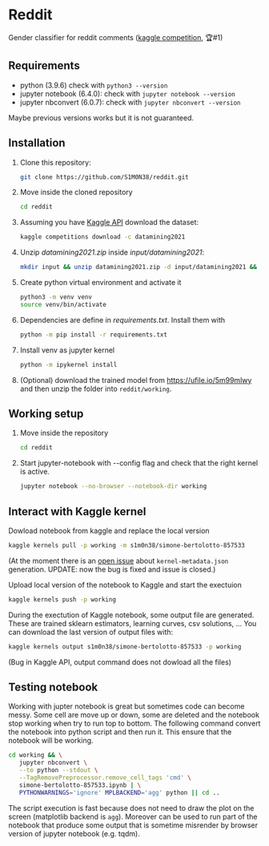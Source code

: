 # Reddit

Gender classifier for reddit comments ([kaggle competition](https://www.kaggle.com/c/datamining2021/leaderboard), 🏆#1)

## Requirements

- python (3.9.6) check with `python3 --version`
- jupyter notebook (6.4.0): check with `jupyter notebook --version`
- jupyter nbconvert (6.0.7): check with `jupyter nbconvert --version`
  
Maybe previous versions works but it is not guaranteed.

## Installation

1. Clone this repository:

   ```bash
   git clone https://github.com/S1M0N38/reddit.git
   ```

2. Move inside the cloned repository

   ```bash
   cd reddit
   ```

3. Assuming you have [Kaggle API](https://github.com/Kaggle/kaggle-api)
   download the dataset:

   ```bash
   kaggle competitions download -c datamining2021
   ```

4. Unzip *datamining2021.zip* inside *input/datamining2021*:

   ```bash
   mkdir input && unzip datamining2021.zip -d input/datamining2021 && rm datamining2021.zip
   ```

5. Create python virtual environment and activate it

   ```bash
   python3 -m venv venv
   source venv/bin/activate
   ```

6. Dependencies are define in *requirements.txt*. Install them with

   ```bash
   python -m pip install -r requirements.txt
   ```

7. Install venv as jupyter kernel

   ```bash
   python -m ipykernel install
   ```

8. (Optional) download the trained model from https://ufile.io/5m99mlwy
   and then unzip the folder into `reddit/working`.

## Working setup

1. Move inside the repository

   ```bash
   cd reddit
   ```

2. Start jupyter-notebook with --config flag and check that the right kernel is active.

   ```bash
   jupyter notebook --no-browser --notebook-dir working
   ```

## Interact with Kaggle kernel

Dowload notebook from kaggle and replace the local version

```bash
kaggle kernels pull -p working -m s1m0n38/simone-bertolotto-857533
```

(At the moment there is an [open issue](https://github.com/Kaggle/kaggle-api/issues/377)
about `kernel-metadata.json` generation. UPDATE: now the bug is fixed and issue is closed.)

Upload local version of the notebook to Kaggle and start the exectuion

```bash
kaggle kernels push -p working
```

During the exectution of Kaggle notebook, some output file are generated. These are trained sklearn estimators,
learning curves, csv solutions, ... You can download the last version of output files with:

```bash
kaggle kernels output s1m0n38/simone-bertolotto-857533 -p working
```
(Bug in Kaggle API, output command does not dowload all the files)

## Testing notebook

Working with jupter notebook is great but sometimes code can become messy. Some cell are move up or down, some are deleted
and the notebook stop working when try to run top to bottom. The following command convert the notebook into python script and then
run it. This ensure that the notebook will be working.

```bash
cd working && \
   jupyter nbconvert \
   --to python --stdout \
   --TagRemovePreprocessor.remove_cell_tags 'cmd' \
   simone-bertolotto-857533.ipynb | \
   PYTHONWARNINGS='ignore' MPLBACKEND='agg' python || cd ..
```

The script execution is fast because does not need to draw the plot on the screen (matplotlib backend is `agg`).
Moreover can be used to run part of the notebook that produce some output that is sometime misrender by browser version of jupyter notebook (e.g. tqdm).
